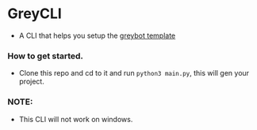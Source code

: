 # GreyCLI
- A CLI that helps you setup the [greybot template](https://github.com/Sengolda/greybot.git)

### How to get started.
- Clone this repo and cd to it and run `python3 main.py`, this will gen your project.

### NOTE:
- This CLI will not work on windows.